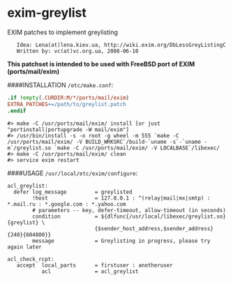 # exim-greylist
EXIM patches to implement greylisting

       Idea: Lena(at)lena.kiev.ua, http://wiki.exim.org/DbLessGreyListingC
       Written by: vc(at)vc.org.ua, 2008-06-10

**This patchset is intended to be used with FreeBSD port of EXIM (ports/mail/exim)**

####INSTALLATION
`/etc/make.conf`:
```Makefile
.if !empty(.CURDIR:M/*/ports/mail/exim)
EXTRA_PATCHES+=/path/to/greylist.patch
.endif
```
```shell
#> make -C /usr/ports/mail/exim/ install [or just "portinstall|portupgrade -W mail/exim"]
#> /usr/bin/install -s -o root -g wheel -m 555 `make -C /usr/ports/mail/exim/ -V BUILD_WRKSRC`/build-`uname -s`-`uname -m`/greylist.so `make -C /usr/ports/mail/exim/ -V LOCALBASE`/libexec/
#> make -C /usr/ports/mail/exim/ clean
#> service exim restart
```
####USAGE
`/usr/local/etc/exim/configure`:
```
acl_greylist:
  defer log_message         = greylisted
        !host               = 127.0.0.1 : ^(relay|mail|mx|smtp) : *.mail.ru : *.google.com : *.yahoo.com
        # parameters -- key, defer-timeout, allow-timeout (in seconds)
        condition           = ${dlfunc{/usr/local/libexec/greylist.so}{greylist} \
                            {$sender_host_address,$sender_address}{240}{604800}}
        message             = Greylisting in progress, please try again later

acl_check_rcpt:
   accept  local_parts      = firstuser : anotheruser
           acl              = acl_greylist
```
